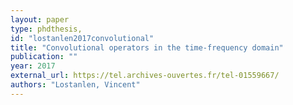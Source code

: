 ```yaml
---
layout: paper
type: phdthesis,
id: "lostanlen2017convolutional"
title: "Convolutional operators in the time-frequency domain"
publication: ""
year: 2017
external_url: https://tel.archives-ouvertes.fr/tel-01559667/
authors: "Lostanlen, Vincent"
---
```

